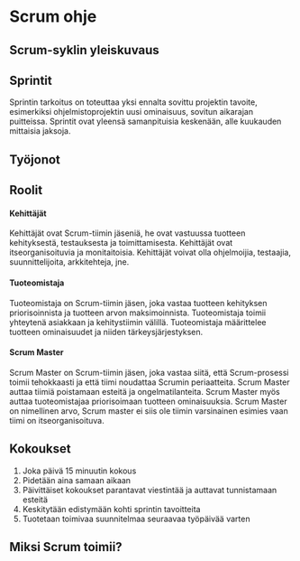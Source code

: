 # Scrum ohje

## Scrum-syklin yleiskuvaus

## Sprintit

Sprintin tarkoitus on toteuttaa yksi ennalta sovittu projektin tavoite, esimerkiksi ohjelmistoprojektin uusi ominaisuus, sovitun aikarajan puitteissa. Sprintit ovat yleensä samanpituisia keskenään, alle kuukauden mittaisia jaksoja.

## Työjonot

## Roolit

#### Kehittäjät
Kehittäjät ovat Scrum-tiimin jäseniä, he ovat vastuussa tuotteen kehityksestä, testauksesta ja toimittamisesta. Kehittäjät ovat itseorganisoituvia ja monitaitoisia. Kehittäjät voivat olla ohjelmoijia, testaajia, suunnittelijoita, arkkitehteja, jne.

#### Tuoteomistaja
Tuoteomistaja on Scrum-tiimin jäsen, joka vastaa tuotteen kehityksen priorisoinnista ja tuotteen arvon maksimoinnista. Tuoteomistaja toimii yhteytenä asiakkaan ja kehitystiimin välillä. Tuoteomistaja määrittelee tuotteen ominaisuudet ja niiden tärkeysjärjestyksen.

#### Scrum Master
Scrum Master on Scrum-tiimin jäsen, joka vastaa siitä, että Scrum-prosessi toimii tehokkaasti ja että tiimi noudattaa Scrumin periaatteita. Scrum Master auttaa tiimiä poistamaan esteitä ja ongelmatilanteita. Scrum Master myös auttaa tuoteomistajaa priorisoimaan tuotteen ominaisuuksia. Scrum Master on nimellinen arvo, Scrum master ei siis ole tiimin varsinainen esimies vaan tiimi on itseorganisoituva.

## Kokoukset

1. Joka päivä 15 minuutin kokous
2. Pidetään aina samaan aikaan
3. Päivittäiset kokoukset parantavat viestintää ja auttavat tunnistamaan esteitä
4. Keskitytään edistymään kohti sprintin tavoitteita
5. Tuotetaan toimivaa suunnitelmaa seuraavaa työpäivää varten


## Miksi Scrum toimii?
